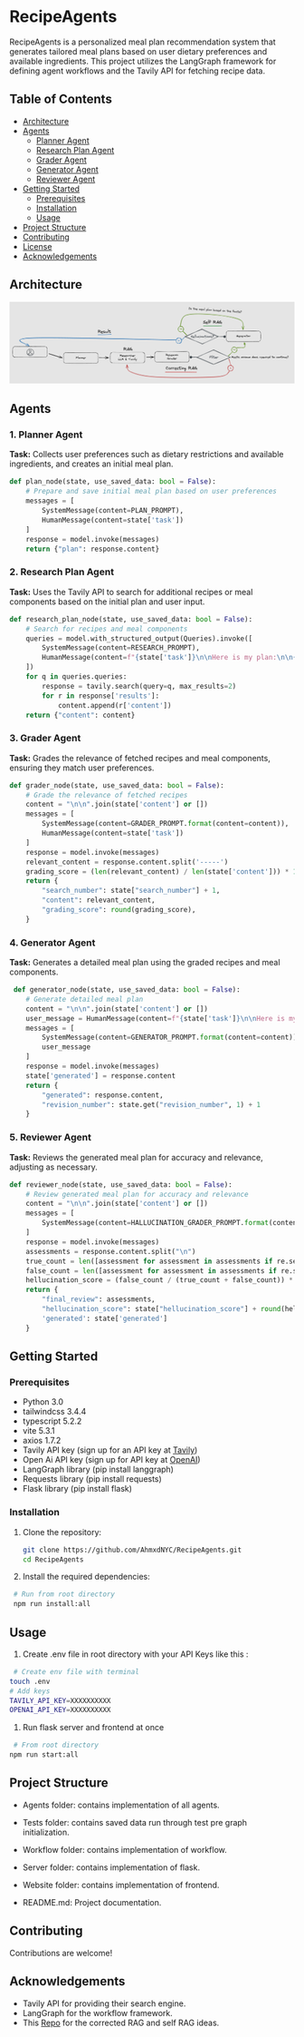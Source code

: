 # RecipeAgents

RecipeAgents is a personalized meal plan recommendation system that generates tailored meal plans based on user dietary preferences and available ingredients. This project utilizes the LangGraph framework for defining agent workflows and the Tavily API for fetching recipe data.

## Table of Contents

- [Architecture](#architecture)
- [Agents](#agents)
  - [Planner Agent](#1-planner-agent)
  - [Research Plan Agent](#2-research-plan-agent)
  - [Grader Agent](#3-grader-agent)
  - [Generator Agent](#4-generator-agent)
  - [Reviewer Agent](#5-reviewer-agent)
- [Getting Started](#getting-started)
  - [Prerequisites](#prerequisites)
  - [Installation](#installation)
  - [Usage](#usage)
- [Project Structure](#project-structure)
- [Contributing](#contributing)
- [License](#license)
- [Acknowledgements](#acknowledgements)

## Architecture

![Diagram](./website/public/diagram.png "Diagram")

## Agents

### 1. Planner Agent

**Task:** Collects user preferences such as dietary restrictions and available ingredients, and creates an initial meal plan.

```python
def plan_node(state, use_saved_data: bool = False):
    # Prepare and save initial meal plan based on user preferences
    messages = [
        SystemMessage(content=PLAN_PROMPT),
        HumanMessage(content=state['task'])
    ]
    response = model.invoke(messages)
    return {"plan": response.content}
```

### 2. Research Plan Agent

**Task:** Uses the Tavily API to search for additional recipes or meal components based on the initial plan and user input.

```python
def research_plan_node(state, use_saved_data: bool = False):
    # Search for recipes and meal components
    queries = model.with_structured_output(Queries).invoke([
        SystemMessage(content=RESEARCH_PROMPT),
        HumanMessage(content=f"{state['task']}\n\nHere is my plan:\n\n{state['plan']}")
    ])
    for q in queries.queries:
        response = tavily.search(query=q, max_results=2)
        for r in response['results']:
            content.append(r['content'])
    return {"content": content}
```

### 3. Grader Agent

**Task:** Grades the relevance of fetched recipes and meal components, ensuring they match user preferences.

```python
def grader_node(state, use_saved_data: bool = False):
    # Grade the relevance of fetched recipes
    content = "\n\n".join(state['content'] or [])
    messages = [
        SystemMessage(content=GRADER_PROMPT.format(content=content)),
        HumanMessage(content=state['task'])
    ]
    response = model.invoke(messages)
    relevant_content = response.content.split('-----')
    grading_score = (len(relevant_content) / len(state['content'])) * 100 if len(state['content']) > 0 else 0
    return {
        "search_number": state["search_number"] + 1,
        "content": relevant_content,
        "grading_score": round(grading_score),
    }
```

### 4. Generator Agent

**Task:** Generates a detailed meal plan using the graded recipes and meal components.

```python
 def generator_node(state, use_saved_data: bool = False):
    # Generate detailed meal plan
    content = "\n\n".join(state['content'] or [])
    user_message = HumanMessage(content=f"{state['task']}\n\nHere is my plan:\n\n{state['plan']}")
    messages = [
        SystemMessage(content=GENERATOR_PROMPT.format(content=content)),
        user_message
    ]
    response = model.invoke(messages)
    state['generated'] = response.content
    return {
        "generated": response.content,
        "revision_number": state.get("revision_number", 1) + 1
    }
```

### 5. Reviewer Agent

**Task:** Reviews the generated meal plan for accuracy and relevance, adjusting as necessary.

```python
def reviewer_node(state, use_saved_data: bool = False):
    # Review generated meal plan for accuracy and relevance
    content = "\n\n".join(state['content'] or [])
    messages = [
        SystemMessage(content=HALLUCINATION_GRADER_PROMPT.format(content=content, generated=state['generated']))
    ]
    response = model.invoke(messages)
    assessments = response.content.split("\n")
    true_count = len([assessment for assessment in assessments if re.search(r'\btrue\b', assessment, re.IGNORECASE)])
    false_count = len([assessment for assessment in assessments if re.search(r'\bfalse\b', assessment, re.IGNORECASE)])
    hellucination_score = (false_count / (true_count + false_count)) * 100 if (true_count + false_count) > 0 else 0
    return {
        "final_review": assessments,
        "hellucination_score": state["hellucination_score"] + round(hellucination_score),
        'generated': state['generated']
    }
```

## Getting Started

### Prerequisites

- Python 3.0
- tailwindcss 3.4.4
- typescript 5.2.2
- vite 5.3.1
- axios 1.7.2
- Tavily API key (sign up for an API key at [Tavily](https://api.tavily.com))
- Open Ai API key (sign up for API key at [OpenAI](https://openai.com/index/openai-api/))
- LangGraph library (pip install langgraph)
- Requests library (pip install requests)
- Flask library (pip install flask)

### Installation

1. Clone the repository:

   ```sh
   git clone https://github.com/AhmxdNYC/RecipeAgents.git
   cd RecipeAgents
   ```

2. Install the required dependencies:

```sh
 # Run from root directory
 npm run install:all
```

## Usage

1. Create .env file in root directory with your API Keys like this :

```sh
 # Create env file with terminal
touch .env
# Add keys
TAVILY_API_KEY=XXXXXXXXXX
OPENAI_API_KEY=XXXXXXXXXX
```

1. Run flask server and frontend at once

```sh
 # From root directory
npm run start:all
```

## Project Structure

- Agents folder: contains implementation of all agents.
- Tests folder: contains saved data run through test pre graph initialization.

- Workflow folder: contains implementation of workflow.

- Server folder: contains implementation of flask.

- Website folder: contains implementation of frontend.

- README.md: Project documentation.

## Contributing

Contributions are welcome!

## Acknowledgements

- Tavily API for providing their search engine.
- LangGraph for the workflow framework.
- This [Repo](https://github.com/mistralai/cookbook/tree/main/third_party/langchain) for the corrected RAG and self RAG ideas.
